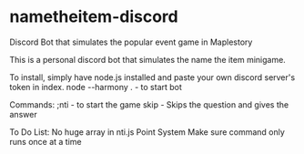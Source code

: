 # nametheitem-discord
Discord Bot that simulates the popular event game in Maplestory

This is a personal discord bot that simulates the name the item minigame. 

To install, simply have node.js installed and paste your own discord server's token in index.
node --harmony . - to start bot

Commands:
;nti - to start the game
skip - Skips the question and gives the answer

To Do List:
No huge array in nti.js
Point System
Make sure command only runs once at a time


